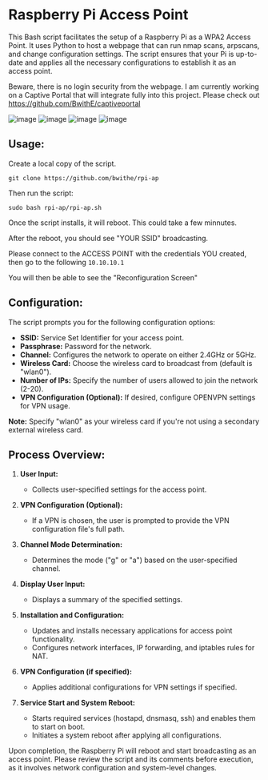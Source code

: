 # Raspberry Pi Access Point

This Bash script facilitates the setup of a Raspberry Pi as a WPA2 Access Point. It uses Python to host a webpage that can run nmap scans, arpscans, and change configuration settings. The script ensures that your Pi is up-to-date and applies all the necessary configurations to establish it as an access point. 

Beware, there is no login security from the webpage. I am currently working on a Captive Portal that will integrate fully into this project. Please check out https://github.com/BwithE/captiveportal

![image](https://github.com/BwithE/rpi-ap/assets/144924113/efe646fd-df70-437d-bd38-6a782b92ecfc)
![image](https://github.com/BwithE/rpi-ap/assets/144924113/3929358e-11a3-49c4-b985-bf7552bb1e3e)
![image](https://github.com/BwithE/rpi-ap/assets/144924113/ff56ec68-d813-401c-9e3d-29743899941c)
![image](https://github.com/BwithE/rpi-ap/assets/144924113/600b113a-f685-4ae4-be60-9e5cae534814)


## Usage:

Create a local copy of the script.

```git clone https://github.com/bwithe/rpi-ap```

Then run the script:

```sudo bash rpi-ap/rpi-ap.sh``` 

Once the script installs, it will reboot. This could take a few minnutes.

After the reboot, you should see "YOUR SSID" broadcasting.

Please connect to the ACCESS POINT with the credentials YOU created, then go to the following ```10.10.10.1```

You will then be able to see the "Reconfiguration Screen"

## Configuration:

The script prompts you for the following configuration options:

- **SSID:** Service Set Identifier for your access point.
- **Passphrase:** Password for the network.
- **Channel:** Configures the network to operate on either 2.4GHz or 5GHz.
- **Wireless Card:** Choose the wireless card to broadcast from (default is "wlan0").
- **Number of IPs:** Specify the number of users allowed to join the network (2-20).
- **VPN Configuration (Optional):** If desired, configure OPENVPN settings for VPN usage.

**Note:** Specify "wlan0" as your wireless card if you're not using a secondary external wireless card.

## Process Overview:

1. **User Input:**
   - Collects user-specified settings for the access point.

2. **VPN Configuration (Optional):**
   - If a VPN is chosen, the user is prompted to provide the VPN configuration file's full path.

3. **Channel Mode Determination:**
   - Determines the mode ("g" or "a") based on the user-specified channel.

4. **Display User Input:**
   - Displays a summary of the specified settings.

5. **Installation and Configuration:**
   - Updates and installs necessary applications for access point functionality.
   - Configures network interfaces, IP forwarding, and iptables rules for NAT.

6. **VPN Configuration (if specified):**
   - Applies additional configurations for VPN settings if specified.

7. **Service Start and System Reboot:**
   - Starts required services (hostapd, dnsmasq, ssh) and enables them to start on boot.
   - Initiates a system reboot after applying all configurations.

Upon completion, the Raspberry Pi will reboot and start broadcasting as an access point. Please review the script and its comments before execution, as it involves network configuration and system-level changes.
